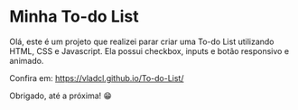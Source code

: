 # Minha To-do List


Olá, este é um projeto que realizei parar criar uma To-do List utilizando HTML, CSS e Javascript. Ela possui checkbox, inputs e botão responsivo e animado.


Confira em: https://vladcl.github.io/To-do-List/


Obrigado, até a próxima! 😁
